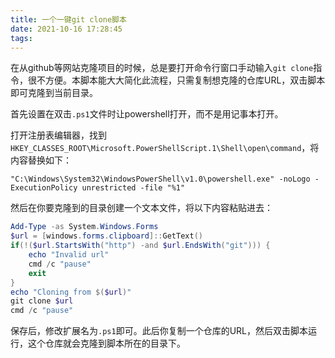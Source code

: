 ```yaml
---
title: 一个一键git clone脚本
date: 2021-10-16 17:28:45
tags:
---
```

在从github等网站克隆项目的时候，总是要打开命令行窗口手动输入`git clone`指令，很不方便。本脚本能大大简化此流程，只需复制想克隆的仓库URL，双击脚本即可克隆到当前目录。

<!-- more -->

首先设置在双击`.ps1`文件时让powershell打开，而不是用记事本打开。

打开注册表编辑器，找到`HKEY_CLASSES_ROOT\Microsoft.PowerShellScript.1\Shell\open\command`，将内容替换如下：

```
"C:\Windows\System32\WindowsPowerShell\v1.0\powershell.exe" -noLogo -ExecutionPolicy unrestricted -file "%1"
```

然后在你要克隆到的目录创建一个文本文件，将以下内容粘贴进去：

```ps1
Add-Type -as System.Windows.Forms
$url = [windows.forms.clipboard]::GetText()
if(!($url.StartsWith("http") -and $url.EndsWith("git"))) {
    echo "Invalid url"
    cmd /c "pause"
    exit
}
echo "Cloning from $($url)"
git clone $url
cmd /c "pause"
```

保存后，修改扩展名为`.ps1`即可。此后你复制一个仓库的URL，然后双击脚本运行，这个仓库就会克隆到脚本所在的目录下。